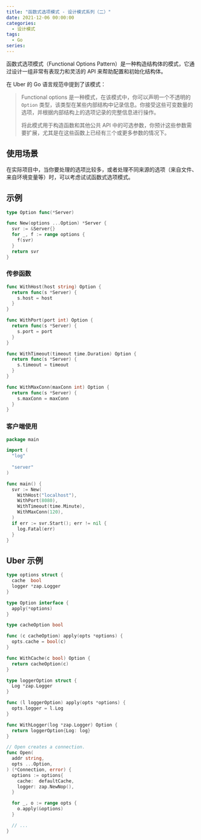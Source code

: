 ```yaml
---
title: "函数式选项模式 - 设计模式系列（二）"
date: 2021-12-06 00:00:00
categories:
  - 设计模式
tags:
  - Go
series:	
---
```


函数式选项模式（Functional Options Pattern）是一种构造结构体的模式，它通过设计一组非常有表现力和灵活的 API 来帮助配置和初始化结构体。

<!--more-->

在 Uber 的 Go 语言规范中提到了该模式：

> Functional options 是一种模式，在该模式中，你可以声明一个不透明的 `Option` 类型，该类型在某些内部结构中记录信息。你接受这些可变数量的选项，并根据内部结构上的选项记录的完整信息进行操作。
>
> 将此模式用于构造函数和其他公共 API 中的可选参数，你预计这些参数需要扩展，尤其是在这些函数上已经有三个或更多参数的情况下。

## 使用场景

在实际项目中，当你要处理的选项比较多，或者处理不同来源的选项（来自文件、来自环境变量等）时，可以考虑试试函数式选项模式。

## 示例

```go
type Option func(*Server)

func New(options ...Option) *Server {
  svr := &Server{}
  for _, f := range options {
    f(svr)
  }
  return svr
}
```

### 传参函数

```go
func WithHost(host string) Option {
  return func(s *Server) {
    s.host = host
  }
}

func WithPort(port int) Option {
  return func(s *Server) {
    s.port = port
  }
}

func WithTimeout(timeout time.Duration) Option {
  return func(s *Server) {
    s.timeout = timeout
  }
}

func WithMaxConn(maxConn int) Option {
  return func(s *Server) {
    s.maxConn = maxConn
  }
}
```

### 客户端使用

```go
package main

import (
  "log"
  
  "server"
)

func main() {
  svr := New(
    WithHost("localhost"),
    WithPort(8080),
    WithTimeout(time.Minute),
    WithMaxConn(120),
  )
  if err := svr.Start(); err != nil {
    log.Fatal(err)
  }
}
```

## Uber 示例

```go
type options struct {
  cache  bool
  logger *zap.Logger
}

type Option interface {
  apply(*options)
}

type cacheOption bool

func (c cacheOption) apply(opts *options) {
  opts.cache = bool(c)
}

func WithCache(c bool) Option {
  return cacheOption(c)
}

type loggerOption struct {
  Log *zap.Logger
}

func (l loggerOption) apply(opts *options) {
  opts.logger = l.Log
}

func WithLogger(log *zap.Logger) Option {
  return loggerOption{Log: log}
}

// Open creates a connection.
func Open(
  addr string,
  opts ...Option,
) (*Connection, error) {
  options := options{
    cache:  defaultCache,
    logger: zap.NewNop(),
  }

  for _, o := range opts {
    o.apply(&options)
  }

  // ...
}
```

